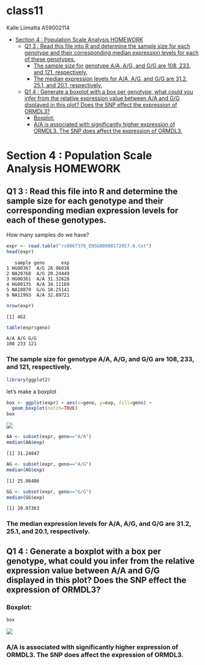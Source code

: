 class11
================
Kalle Liimatta A59002114

- <a href="#section-4-population-scale-analysis-homework"
  id="toc-section-4-population-scale-analysis-homework">Section 4 :
  Population Scale Analysis HOMEWORK</a>
  - <a
    href="#q1-3-read-this-file-into-r-and-determine-the-sample-size-for-each-genotype-and-their-corresponding-median-expression-levels-for-each-of-these-genotypes."
    id="toc-q1-3-read-this-file-into-r-and-determine-the-sample-size-for-each-genotype-and-their-corresponding-median-expression-levels-for-each-of-these-genotypes.">Q1
    3 : Read this file into R and determine the sample size for each
    genotype and their corresponding median expression levels for each of
    these genotypes.</a>
    - <a
      href="#the-sample-size-for-genotype-aa-ag-and-gg-are-108-233-and-121-respectively."
      id="toc-the-sample-size-for-genotype-aa-ag-and-gg-are-108-233-and-121-respectively.">The
      sample size for genotype A/A, A/G, and G/G are 108, 233, and 121,
      respectively.</a>
    - <a
      href="#the-median-expression-levels-for-aa-ag-and-gg-are-31.2-25.1-and-20.1-respectively."
      id="toc-the-median-expression-levels-for-aa-ag-and-gg-are-31.2-25.1-and-20.1-respectively.">The
      median expression levels for A/A, A/G, and G/G are 31.2, 25.1, and 20.1,
      respectively.</a>
  - <a
    href="#q1-4-generate-a-boxplot-with-a-box-per-genotype-what-could-you-infer-from-the-relative-expression-value-between-aa-and-gg-displayed-in-this-plot-does-the-snp-effect-the-expression-of-ormdl3"
    id="toc-q1-4-generate-a-boxplot-with-a-box-per-genotype-what-could-you-infer-from-the-relative-expression-value-between-aa-and-gg-displayed-in-this-plot-does-the-snp-effect-the-expression-of-ormdl3">Q1
    4 : Generate a boxplot with a box per genotype, what could you infer
    from the relative expression value between A/A and G/G displayed in this
    plot? Does the SNP effect the expression of ORMDL3?</a>
    - <a href="#boxplot" id="toc-boxplot">Boxplot:</a>
    - <a
      href="#aa-is-associated-with-significantly-higher-expression-of-ormdl3.-the-snp-does-affect-the-expression-of-ormdl3."
      id="toc-aa-is-associated-with-significantly-higher-expression-of-ormdl3.-the-snp-does-affect-the-expression-of-ormdl3.">A/A
      is associated with significantly higher expression of ORMDL3. The SNP
      does affect the expression of ORMDL3.</a>

# Section 4 : Population Scale Analysis HOMEWORK

## Q1 3 : Read this file into R and determine the sample size for each genotype and their corresponding median expression levels for each of these genotypes.

How many samples do we have?

``` r
expr <- read.table("rs8067378_ENSG00000172057.6.txt")
head(expr)
```

       sample geno      exp
    1 HG00367  A/G 28.96038
    2 NA20768  A/G 20.24449
    3 HG00361  A/A 31.32628
    4 HG00135  A/A 34.11169
    5 NA18870  G/G 18.25141
    6 NA11993  A/A 32.89721

``` r
nrow(expr)
```

    [1] 462

``` r
table(expr$geno)
```


    A/A A/G G/G 
    108 233 121 

### The sample size for genotype A/A, A/G, and G/G are 108, 233, and 121, respectively.

``` r
library(ggplot2)
```

let’s make a boxplot

``` r
box <- ggplot(expr) + aes(x=geno, y=exp, fill=geno) +
  geom_boxplot(notch=TRUE) 
box
```

![](class11_files/figure-commonmark/unnamed-chunk-5-1.png)

``` r
AA <- subset(expr, geno=="A/A")
median(AA$exp)
```

    [1] 31.24847

``` r
AG <- subset(expr, geno=="A/G")
median(AG$exp)
```

    [1] 25.06486

``` r
GG <- subset(expr, geno=="G/G")
median(GG$exp)
```

    [1] 20.07363

### The median expression levels for A/A, A/G, and G/G are 31.2, 25.1, and 20.1, respectively.

## Q1 4 : Generate a boxplot with a box per genotype, what could you infer from the relative expression value between A/A and G/G displayed in this plot? Does the SNP effect the expression of ORMDL3?

### Boxplot:

``` r
box
```

![](class11_files/figure-commonmark/unnamed-chunk-9-1.png)

### A/A is associated with significantly higher expression of ORMDL3. The SNP does affect the expression of ORMDL3.

